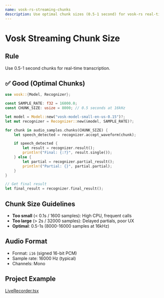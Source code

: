 ```yaml
---
name: vosk-rs-streaming-chunks
description: Use optimal chunk sizes (0.5-1 second) for vosk-rs real-time streaming transcription.
---
```


# Vosk Streaming Chunk Size

## Rule
Use 0.5-1 second chunks for real-time transcription.

## ✅ Good (Optimal Chunks)
```rust
use vosk::{Model, Recognizer};

const SAMPLE_RATE: f32 = 16000.0;
const CHUNK_SIZE: usize = 8000; // 0.5 seconds at 16kHz

let model = Model::new("vosk-model-small-en-us-0.15")?;
let mut recognizer = Recognizer::new(&model, SAMPLE_RATE)?;

for chunk in audio_samples.chunks(CHUNK_SIZE) {
    let speech_detected = recognizer.accept_waveform(chunk);

    if speech_detected {
        let result = recognizer.result();
        println!("Final: {:?}", result.single());
    } else {
        let partial = recognizer.partial_result();
        println!("Partial: {}", partial.partial);
    }
}

// Get final result
let final_result = recognizer.final_result();
```

## Chunk Size Guidelines
- **Too small** (< 0.1s / 1600 samples): High CPU, frequent calls
- **Too large** (> 2s / 32000 samples): Delayed partials, poor UX
- **Optimal**: 0.5-1s (8000-16000 samples at 16kHz)

## Audio Format
- Format: `i16` (signed 16-bit PCM)
- Sample rate: 16000 Hz (typical)
- Channels: Mono

## Project Example
[LiveRecorder.tsx](src/app/components/common/live-recorder/LiveRecorder.tsx)
